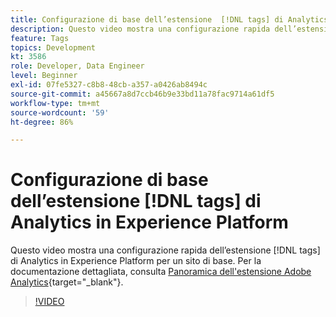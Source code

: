 ```yaml
---
title: Configurazione di base dell’estensione  [!DNL tags] di Analytics in Experience Platform
description: Questo video mostra una configurazione rapida dell’estensione  [!DNL tags]  di Analytics in Experience Platform per un sito di base.
feature: Tags
topics: Development
kt: 3586
role: Developer, Data Engineer
level: Beginner
exl-id: 07fe5327-c8b8-48cb-a357-a0426ab8494c
source-git-commit: a45667a8d7ccb46b9e33bd11a78fac9714a61df5
workflow-type: tm+mt
source-wordcount: '59'
ht-degree: 86%

---
```


# Configurazione di base dell’estensione [!DNL tags] di Analytics in Experience Platform

Questo video mostra una configurazione rapida dell’estensione [!DNL tags] di Analytics in Experience Platform per un sito di base. Per la documentazione dettagliata, consulta [Panoramica dell&#39;estensione Adobe Analytics](https://experienceleague.adobe.com/docs/experience-platform/tags/extensions/client/analytics/overview.html?lang=it){target="_blank"}.

>[!VIDEO](https://video.tv.adobe.com/v/3428546/?quality=12&learn=on&captions=ita)
